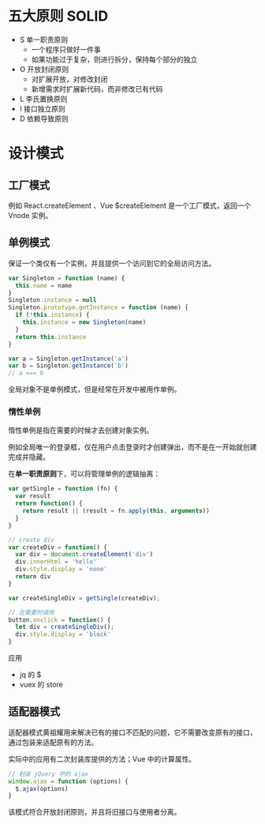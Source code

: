 # 五大原则 SOLID

+ S 单一职责原则
  + 一个程序只做好一件事
  + 如果功能过于复杂，则进行拆分，保持每个部分的独立
+ O 开放封闭原则
  + 对扩展开放，对修改封闭
  + 新增需求时扩展新代码，而非修改已有代码
+ L 李氏置换原则
+ I 接口独立原则
+ D 依赖导致原则

# 设计模式

## 工厂模式

例如 React.createElement 、Vue $createElement 是一个工厂模式，返回一个 Vnode 实例。

## 单例模式

保证一个类仅有一个实例，并且提供一个访问到它的全局访问方法。

```js
var Singleton = function (name) {
  this.name = name
}
Singleton.instance = null
Singleton.prototype.getInstance = function (name) {
  if (!this.instance) {
    this.instance = new Singleton(name)
  }
  return this.instance
}

var a = Singleton.getInstance('a')
var b = Singleton.getInstance('b')
// a === b
```

全局对象不是单例模式，但是经常在开发中被用作单例。

### 惰性单例

惰性单例是指在需要的时候才去创建对象实例。

例如全局唯一的登录框，仅在用户点击登录时才创建弹出，而不是在一开始就创建完成并隐藏。

在**单一职责原则**下，可以将管理单例的逻辑抽离：

```js
var getSingle = function (fn) {
  var result
  return function() {
    return result || (result = fn.apply(this, arguments))
  }
}

// create div
var createDiv = function() {
  var div = document.createElement('div')
  div.innerHtml = 'hello'
  div.style.display = 'none'
  return div
}

var createSingleDiv = getSingle(createDiv);

// 在需要时调用
button.onclick = function() {
  let div = createSingleDiv();
  div.style.display = 'block'
}
```

应用

+ jq 的 $
+ vuex 的 store

## 适配器模式

适配器模式黄祖耀用来解决已有的接口不匹配的问题，它不需要改变原有的接口，通过包装来适配原有的方法。

实际中的应用有二次封装库提供的方法；Vue 中的计算属性。

```js
// 封装 jQuery 中的 ajax
window.ajax = function (options) {
  $.ajax(options)
}
```

该模式符合开放封闭原则，并且将旧接口与使用者分离。

